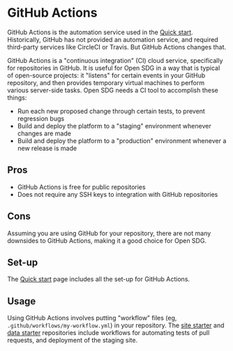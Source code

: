 <h1>GitHub Actions</h1>

GitHub Actions is the automation service used in the [Quick start](../quick-start.md). Historically, GitHub has not provided an automation service, and required third-party services like CircleCI or Travis. But GitHub Actions changes that.

GitHub Actions is a "continuous integration" (CI) cloud service, specifically for repositories in GitHub. It is useful for Open SDG in a way that is typical of open-source projects: it "listens" for certain events in your GitHub repository, and then provides temporary virtual machines to perform various server-side tasks. Open SDG needs a CI tool to accomplish these things:

* Run each new proposed change through certain tests, to prevent regression bugs
* Build and deploy the platform to a "staging" environment whenever changes are made
* Build and deploy the platform to a "production" environment whenever a new release is made

## Pros

* GitHub Actions is free for public repositories
* Does not require any SSH keys to integration with GitHub repositories

## Cons

Assuming you are using GitHub for your repository, there are not many downsides to GitHub Actions, making it a good choice for Open SDG.

## Set-up

The [Quick start](../quick-start.md) page includes all the set-up for GitHub Actions.

## Usage

Using GitHub Actions involves putting "workflow" files (eg, `.github/workflows/my-workflow.yml`) in your repository. The [site starter](https://github.com/open-sdg/open-sdg-site-starter) and [data starter](https://github.com/open-sdg/open-sdg-data-starter) repositories include workflows for automating tests of pull requests, and deployment of the staging site.
